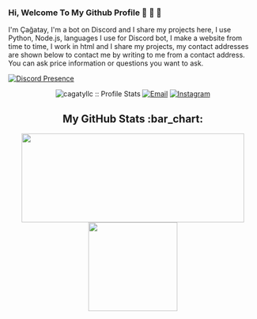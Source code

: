 ### Hi, Welcome To My Github Profile 👋 👋 👋

I'm Çağatay, I'm a bot on Discord and I share my projects here, I use Python, Node.js, languages ​​I use for Discord bot, I make a website from time to time, I work in html and I share my projects, my contact addresses are shown below to contact me by writing to me from a contact address. You can ask price information or questions you want to ask.

[![Discord Presence](https://lanyard.cnrad.dev/api/922914889318686830?animated=true&borderRadius=7px&theme=dark)](https://discord.com/users/922914889318686830)

<p align="center">
<img src="https://komarev.com/ghpvc/?username=lixeniorr&color=green" alt="cagatyllc :: Profile Stats"></a>
<a href="mailto:lixeniorr00@gmail.com"><img alt="Email" src="https://img.shields.io/badge/Email-lixeniorr00@gmail.com-blue?style=flat&logo=gmail"></a>
<a href="https://www.instagram.com/cagatyllc/"><img alt="Instagram" src="https://img.shields.io/badge/Instagram-cagatyllc-black?style=flat-square&logo=instagram"></a>
</p>

<h2 align="center">My GitHub Stats :bar_chart:</h2>
<p align="center">
  <img src="https://github-readme-stats.vercel.app/api?username=lixeniorr&show_icons=true&theme=tokyonight" width="450" height="180">
  <img src="https://github-readme-stats.vercel.app/api/top-langs/?username=lixeniorr&layout=compact&theme=tokyonight" height="180">
  
</p>

